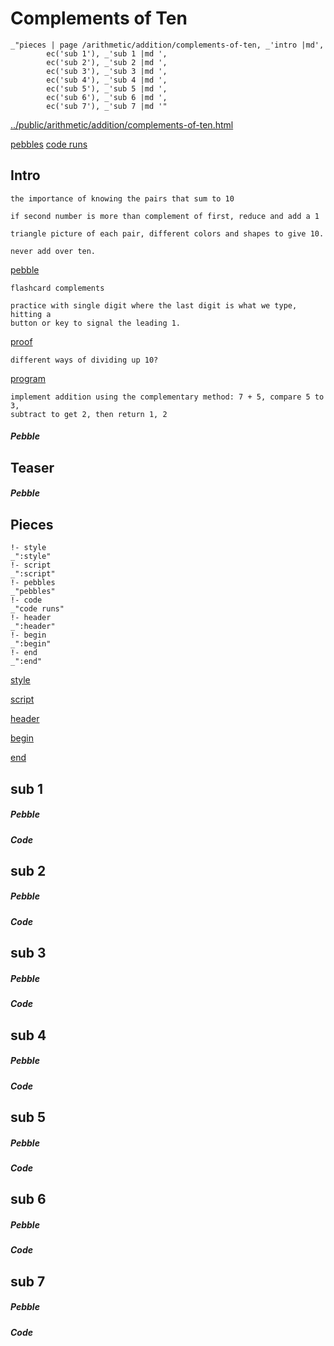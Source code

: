 # Complements of Ten

    _"pieces | page /arithmetic/addition/complements-of-ten, _'intro |md',
            ec('sub 1'), _'sub 1 |md ',
            ec('sub 2'), _'sub 2 |md ',
            ec('sub 3'), _'sub 3 |md ',
            ec('sub 4'), _'sub 4 |md ',
            ec('sub 5'), _'sub 5 |md ',
            ec('sub 6'), _'sub 6 |md ',
            ec('sub 7'), _'sub 7 |md '"

[../public/arithmetic/addition/complements-of-ten.html](# "save:")

[pebbles](#pebble "h5: | .join \n")
[code runs](#code "h5: | .join \n")

## Intro

    the importance of knowing the pairs that sum to 10

    if second number is more than complement of first, reduce and add a 1

    triangle picture of each pair, different colors and shapes to give 10.
    
    never add over ten. 



[pebble]()

    flashcard complements

    practice with single digit where the last digit is what we type, hitting a
    button or key to signal the leading 1. 

[proof]()

    different ways of dividing up 10? 

[program]()

    implement addition using the complementary method: 7 + 5, compare 5 to 3,
    subtract to get 2, then return 1, 2



##### Pebble

## Teaser

##### Pebble

## Pieces

    !- style
    _":style"
    !- script
    _":script"
    !- pebbles
    _"pebbles"
    !- code
    _"code runs"
    !- header
    _":header"
    !- begin
    _":begin"
    !- end
    _":end"



[style]() 

[script]()

[header]()

[begin]()

[end]()

## sub 1




##### Pebble


##### Code


## sub 2




##### Pebble


##### Code


## sub 3




##### Pebble


##### Code


## sub 4




##### Pebble


##### Code


## sub 5




##### Pebble


##### Code


## sub 6




##### Pebble


##### Code


## sub 7




##### Pebble


##### Code


